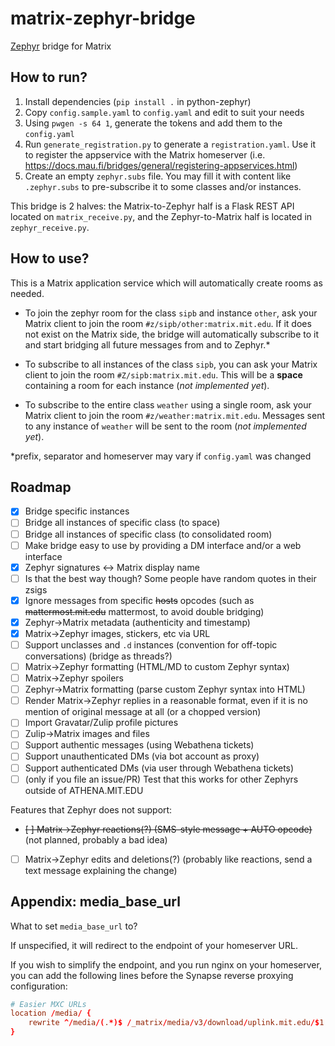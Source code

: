 # matrix-zephyr-bridge

[Zephyr](https://en.wikipedia.org/wiki/Zephyr_(protocol)) bridge for Matrix

## How to run?

1. Install dependencies (`pip install .` in python-zephyr)
2. Copy `config.sample.yaml` to `config.yaml` and edit to suit your needs
3. Using `pwgen -s 64 1`, generate the tokens and add them to the `config.yaml`
4. Run `generate_registration.py` to generate a `registration.yaml`. Use it to register the appservice with the Matrix homeserver (i.e. <https://docs.mau.fi/bridges/general/registering-appservices.html>)
5. Create an empty `zephyr.subs` file. You may fill it with content like `.zephyr.subs` to pre-subscribe it to some classes and/or instances.

This bridge is 2 halves: the Matrix-to-Zephyr half is a Flask REST API located on `matrix_receive.py`, and the Zephyr-to-Matrix half is located in `zephyr_receive.py`.

<!-- TODO: add more specific instructions on how to run -->

## How to use?

This is a Matrix application service which will automatically create rooms as needed.

* To join the zephyr room for the class `sipb` and instance `other`, ask your Matrix client to join the room `#z/sipb/other:matrix.mit.edu`. If it does not exist on the Matrix side, the bridge will automatically subscribe to it and start bridging all future messages from and to Zephyr.*

* To subscribe to all instances of the class `sipb`, you can ask your Matrix client to join the room `#Z/sipb:matrix.mit.edu`. This will be a **space** containing a room for each instance (_not implemented yet_).

* To subscribe to the entire class `weather` using a single room, ask your Matrix client to join the room `#z/weather:matrix.mit.edu`. Messages sent to any instance of `weather` will be sent to the room (_not implemented yet_).

*prefix, separator and homeserver may vary if `config.yaml` was changed

## Roadmap

 - [x] Bridge specific instances
 - [ ] Bridge all instances of specific class (to space)
 - [ ] Bridge all instances of specific class (to consolidated room)
 - [ ] Make bridge easy to use by providing a DM interface and/or a web interface
 - [x] Zephyr signatures <-> Matrix display name
 - [ ] Is that the best way though? Some people have random quotes in their zsigs
 - [x] Ignore messages from specific ~~hosts~~ opcodes (such as ~~mattermost.mit.edu~~ mattermost, to avoid double bridging)
 - [x] Zephyr->Matrix metadata (authenticity and timestamp)
 - [x] Matrix->Zephyr images, stickers, etc via URL
 - [ ] Support unclasses and `.d` instances (convention for off-topic conversations) (bridge as threads?)
 - [ ] Matrix->Zephyr formatting (HTML/MD to custom Zephyr syntax)
 - [ ] Matrix->Zephyr spoilers
 - [ ] Zephyr->Matrix formatting (parse custom Zephyr syntax into HTML)
 - [ ] Render Matrix->Zephyr replies in a reasonable format, even if it is no mention of original message at all (or a chopped version)
 - [ ] Import Gravatar/Zulip profile pictures
 - [ ] Zulip->Matrix images and files
 - [ ] Support authentic messages (using Webathena tickets)
 - [ ] Support unauthenticated DMs (via bot account as proxy)
 - [ ] Support authenticated DMs (via user through Webathena tickets)
 - [ ] (only if you file an issue/PR) Test that this works for other Zephyrs outside of ATHENA.MIT.EDU

Features that Zephyr does not support:

 - ~~[ ] Matrix->Zephyr reactions(?) (SMS-style message + AUTO opcode)~~ (not planned, probably a bad idea)
 - [ ] Matrix->Zephyr edits and deletions(?) (probably like reactions, send a text message explaining the change)


## Appendix: media_base_url

What to set `media_base_url` to?

If unspecified, it will redirect to the endpoint of your homeserver URL.

If you wish to simplify the endpoint, and you run nginx on your homeserver, you can add the following lines before the Synapse reverse proxying configuration:

```conf
# Easier MXC URLs
location /media/ {
    rewrite ^/media/(.*)$ /_matrix/media/v3/download/uplink.mit.edu/$1 last;
}
```